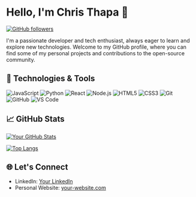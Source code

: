 # Hello, I'm Chris Thapa 👋

[![GitHub followers](https://img.shields.io/github/followers/christhapa98?style=social)](https://github.com/your-username)

I'm a passionate developer and tech enthusiast, always eager to learn and explore new technologies. Welcome to my GitHub profile, where you can find some of my personal projects and contributions to the open-source community.

## 🔧 Technologies & Tools

![JavaScript](https://img.shields.io/badge/-JavaScript-black?logo=javascript&style=social&logoColor=yellow)
![Python](https://img.shields.io/badge/-Python-black?logo=python&style=social&logoColor=yellow)
![React](https://img.shields.io/badge/-React-black?logo=react&style=social)
![Node.js](https://img.shields.io/badge/-Node.js-black?logo=node.js&style=social)
![HTML5](https://img.shields.io/badge/-HTML5-black?logo=html5&style=social)
![CSS3](https://img.shields.io/badge/-CSS3-black?logo=css3&style=social)
![Git](https://img.shields.io/badge/-Git-black?logo=git&style=social)
![GitHub](https://img.shields.io/badge/-GitHub-black?logo=github&style=social)
![VS Code](https://img.shields.io/badge/-VS%20Code-black?logo=visual-studio-code&style=social)

## 📈 GitHub Stats

[![Your GitHub Stats](https://github-readme-stats.vercel.app/api?username=christhapa98&show_icons=true&hide=prs,issues&theme=dark)](https://github.com/christhapa98)

[![Top Langs](https://github-readme-stats.vercel.app/api/top-langs/?username=your-username&layout=compact&theme=dark)](https://github.com/your-username)

## 🌐 Let's Connect

- LinkedIn: [Your LinkedIn]([https://www.linkedin.com/in/your-linkedin](https://www.linkedin.com/in/chris-thapa-27535017a/))
- Personal Website: [your-website.com]([https://christhapa.co](https://www.christhapa.com.np/))


